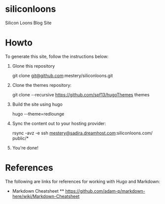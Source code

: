 siliconloons
============

Silicon Loons Blog Site

Howto
=====

To generate this site, follow the instructions below:

1. Glone this repository

   git clone git@github.com:mestery/siliconloons.git

2. Clone the themes repository:

   git clone --recursive https://github.com/spf13/hugoThemes themes

3. Build the site using hugo

   hugo --theme=redlounge

4. Sync the content out to your hosting provider:

   rsync -avz -e ssh mestery@sadira.dreamhost.com:siliconloons.com/ public/*

5. You're done!

References
==========
The following are links for references for working with Hugo and Markdown:

* Markdown Cheatsheet
** https://github.com/adam-p/markdown-here/wiki/Markdown-Cheatsheet
